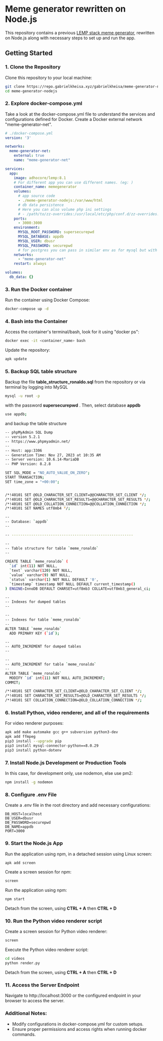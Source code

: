 # Meme generator rewritten on Node.js

This repository contains a previous <a href="https://github.com/gabrielkheisa/meme-generator">LEMP stack meme generator</a>, rewritten on Node.js along with necessary steps to set up and run the app.

## Getting Started

### 1. Clone the Repository
Clone this repository to your local machine:

```bash
git clone https://repo.gabrielkheisa.xyz/gabrielkheisa/meme-generator-nodejs.git
cd meme-generator-nodejs
```

### 2. Explore docker-compose.yml
Take a look at the docker-compose.yml file to understand the services and configurations defined for Docker. Create a Docker external network "meme-generator-net".

```yml
# ./docker-compose.yml
version: '3'

networks:
  meme-generator-net:
    external: true
    name: "meme-generator-net"

services:
  app:
    image: adhocore/lemp:8.1
    # For different app you can use different names. (eg: )
    container_name: memegenerator
    volumes:
      # app source code
      - ./meme-generator-nodejs:/var/www/html
      # db data persistence
      # Here you can also volume php ini settings
      # - /path/to/zz-overrides:/usr/local/etc/php/conf.d/zz-overrides.ini
    ports:
      - 3000:3000
    environment:
      MYSQL_ROOT_PASSWORD: supersecurepwd
      MYSQL_DATABASE: appdb
      MYSQL_USER: dbusr
      MYSQL_PASSWORD: securepwd
      # for postgres you can pass in similar env as for mysql but with PGSQL_ prefix
    networks:
      - "meme-generator-net"
    restart: always

volumes:
  db_data: {}
```
### 3. Run the Docker container
Run the container using Docker Compose:
```bash
docker-compose up -d
```
### 4. Bash into the Container
Access the container's terminal/bash, look for it using "docker ps":
```bash
docker exec -it <container_name> bash
```
Update the repository:
```bash
apk update
```

### 5. Backup SQL table structure
Backup the file <b>table_structure_ronaldo.sql</b> from the repository or via terminal by logging into MySQL
```bash
mysql -u root -p
```
with the password <b>supersecurepwd</b> . Then, select database <b>appdb</b>
```bash
use appdb;
```
and backup the table structure
```bash
-- phpMyAdmin SQL Dump
-- version 5.2.1
-- https://www.phpmyadmin.net/
--
-- Host: app:3306
-- Generation Time: Nov 27, 2023 at 10:35 AM
-- Server version: 10.6.14-MariaDB
-- PHP Version: 8.2.8

SET SQL_MODE = "NO_AUTO_VALUE_ON_ZERO";
START TRANSACTION;
SET time_zone = "+00:00";


/*!40101 SET @OLD_CHARACTER_SET_CLIENT=@@CHARACTER_SET_CLIENT */;
/*!40101 SET @OLD_CHARACTER_SET_RESULTS=@@CHARACTER_SET_RESULTS */;
/*!40101 SET @OLD_COLLATION_CONNECTION=@@COLLATION_CONNECTION */;
/*!40101 SET NAMES utf8mb4 */;

--
-- Database: `appdb`
--

-- --------------------------------------------------------

--
-- Table structure for table `meme_ronaldo`
--

CREATE TABLE `meme_ronaldo` (
  `id` int(11) NOT NULL,
  `text` varchar(120) NOT NULL,
  `value` varchar(9) NOT NULL,
  `status` varchar(1) NOT NULL DEFAULT '0',
  `timestamp` timestamp NOT NULL DEFAULT current_timestamp()
) ENGINE=InnoDB DEFAULT CHARSET=utf8mb3 COLLATE=utf8mb3_general_ci;

--
-- Indexes for dumped tables
--

--
-- Indexes for table `meme_ronaldo`
--
ALTER TABLE `meme_ronaldo`
  ADD PRIMARY KEY (`id`);

--
-- AUTO_INCREMENT for dumped tables
--

--
-- AUTO_INCREMENT for table `meme_ronaldo`
--
ALTER TABLE `meme_ronaldo`
  MODIFY `id` int(11) NOT NULL AUTO_INCREMENT;
COMMIT;

/*!40101 SET CHARACTER_SET_CLIENT=@OLD_CHARACTER_SET_CLIENT */;
/*!40101 SET CHARACTER_SET_RESULTS=@OLD_CHARACTER_SET_RESULTS */;
/*!40101 SET COLLATION_CONNECTION=@OLD_COLLATION_CONNECTION */;
```
### 6. Install Python, video renderer, and all of the requirements
For video renderer purposes:
```bash
apk add make automake gcc g++ subversion python3-dev
apk add ffmpeg
pip3 install --upgrade pip
pip3 install mysql-connector-python==8.0.29
pip3 install python-dotenv
```
### 7.  Install Node.js Development or Production Tools
In this case, for development only, use nodemon, else use pm2:
```bash
npm install -g nodemon
```
### 8.  Configure .env File
Create a .env file in the root directory and add necessary configurations:
```
DB_HOST=localhost
DB_USER=dbusr
DB_PASSWORD=securepwd
DB_NAME=appdb
PORT=3000
```
### 9.  Start the Node.js App
Run the application using npm, in a detached session using Linux screen:
```bash
apk add screen
```
Create a screen session for npm:
```bash
screen
```
Run the application using npm:
```bash
npm start
```
Detach from the screen, using <b>CTRL + A</b> then <b>CTRL + D</b>
### 10.  Run the Python video renderer script
Create a screen session for Python video renderer:
```bash
screen
```
Execute the Python video renderer script:
```bash
cd videos
python render.py
```
Detach from the screen, using <b>CTRL + A</b> then <b>CTRL + D</b>
###  11. Access the Server Endpoint
Navigate to http://localhost:3000 or the configured endpoint in your browser to access the server.

### Additional Notes:
- Modify configurations in docker-compose.yml for custom setups.
- Ensure proper permissions and access rights when running docker commands.